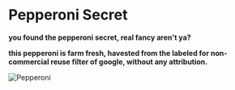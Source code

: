 <style>
 * {
     cursor: url("https://downloads.totallyfreecursors.com/cursor_files/pig2.ani"), url("https://downloads.totallyfreecursors.com/thumbnails/pig2.gif"), auto;
 }
</style>

# __Pepperoni Secret__

__you found the pepperoni secret, real fancy aren't ya?__

__this pepperoni is farm fresh, havested from the labeled for non-commercial reuse filter of google, without any attribution.__

![Pepperoni](https://cdnimg.webstaurantstore.com/images/products/extra_large/430076/1658143.jpg)